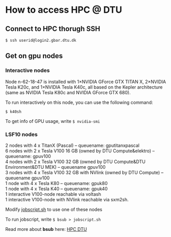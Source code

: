# How to access HPC @ DTU

## Connect to HPC thorugh SSH

```
$ ssh userid@login2.gbar.dtu.dk
```

## Get on gpu nodes

### Interactive nodes
Node n-62-18-47 is installed with 1×NVIDIA GForce GTX TITAN X, 2×NVIDIA Tesla K20c, and 1×NVIDIA Tesla K40c, all based on the Kepler architecture (same as NVIDIA Tesla K80c and NVIDIA GForce GTX 680).

To run interactively on this node, you can use the following command:

```
$ k40sh 
```

To get info of GPU usage, write `$ nvidia-smi`

### LSF10 nodes

2 nodes with 4 x TitanX (Pascal) – queuename: gputitanxpascal  
6 nodes with 2 x Tesla V100 16 GB (owned by DTU Compute&elektro) – queuename: gpuv100  
4 nodes with 2 x Tesla V100 32 GB (owned by DTU Compute&DTU Environment&DTU MEK) – queuename gpuv100  
3 nodes with 4 x Tesla V100 32 GB with NVlink (owned by DTU Compute) – queuename gpuv100  
1 node with 4 x Tesla K80 – queuename: gpuk80  
1 node with 4 x Tesla K40 – queuename: gpuk40  
1 interactive V100-node reachable via voltash  
1 interactive V100-node with NVlink reachable via sxm2sh.

Modify [jobscript.sh](./jobscript.sh) to use one of these nodes

To run jobscript, write `$ bsub > jobscript.sh`

Read more about **bsub** here: [HPC DTU](https://www.hpc.dtu.dk/?page_id=1519)

